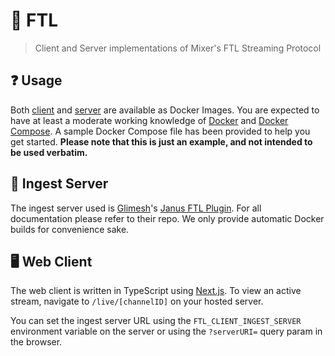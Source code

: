 # 🚀 FTL
> Client and Server implementations of Mixer's FTL Streaming Protocol

## ❓ Usage
Both [client](https://github.com/nerdcubed/ftl/packages/617209) and [server](https://github.com/nerdcubed/ftl/packages/617214) are available as Docker Images. You are expected to have at least a moderate working knowledge of [Docker](https://docs.docker.com/get-started/overview/) and [Docker Compose](https://docs.docker.com/compose/). A sample Docker Compose file has been provided to help you get started. **Please note that this is just an example, and not intended to be used verbatim.**

## 🎥 Ingest Server
The ingest server used is [Glimesh](https://github.com/Glimesh)'s [Janus FTL Plugin](https://github.com/Glimesh/janus-ftl-plugin). For all documentation please refer to their repo. We only provide automatic Docker builds for convenience sake.

## 🖥️ Web Client
The web client is written in TypeScript using [Next.js](https://github.com/vercel/next.js). To view an active stream, navigate to `/live/[channelID]` on your hosted server.

You can set the ingest server URL using the `FTL_CLIENT_INGEST_SERVER` environment variable on the server or using the `?serverURI=` query param in the browser.
